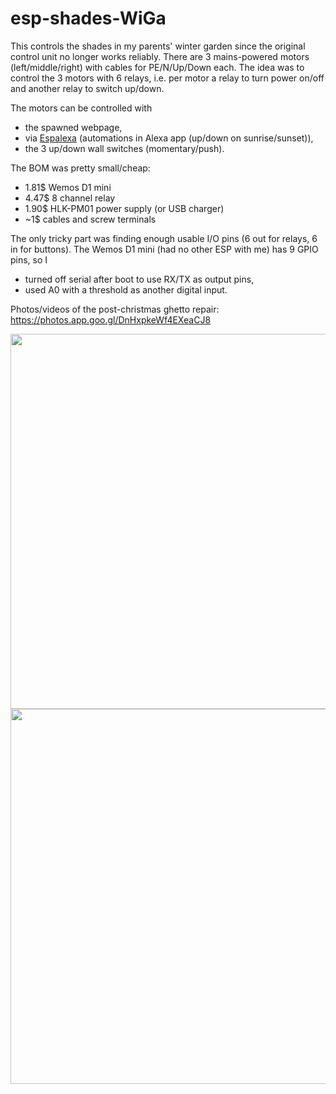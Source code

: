 # esp-shades-WiGa

This controls the shades in my parents' winter garden since the original control unit no longer works reliably.
There are 3 mains-powered motors (left/middle/right) with cables for PE/N/Up/Down each.
The idea was to control the 3 motors with 6 relays, i.e. per motor a relay to turn power on/off and another relay to switch up/down.

The motors can be controlled with
- the spawned webpage,
- via [Espalexa](https://github.com/Aircoookie/Espalexa) (automations in Alexa app (up/down on sunrise/sunset)),
- the 3 up/down wall switches (momentary/push).

The BOM was pretty small/cheap:
- 1.81$ Wemos D1 mini
- 4.47$ 8 channel relay
- 1.90$ HLK-PM01 power supply (or USB charger)
- ~1$ cables and screw terminals

The only tricky part was finding enough usable I/O pins (6 out for relays, 6 in for buttons).
The Wemos D1 mini (had no other ESP with me) has 9 GPIO pins, so I
- turned off serial after boot to use RX/TX as output pins,
- used A0 with a threshold as another digital input.

Photos/videos of the post-christmas ghetto repair: https://photos.app.goo.gl/DnHxpkeWf4EXeaCJ8

<img height=600 src="https://lh3.googleusercontent.com/pw/ACtC-3e5OgZFOk4WTNP6frYuehvYgO9rhEIAY_3M5PQixwPejI4KjUMpPIj20uapj4LYSGza5QwKKZCtb8VbGfKdS3G9VDnRp8ygaTlSu3jcIz1RA-Rr9afxIzTlp5zOdRYrmGbrtvDLRI14RaLZyVwNT41Jqg=w1013-h2192-no?authuser=0" /> <img height=600 src="https://lh3.googleusercontent.com/pw/ACtC-3etxhK9fRQzeHHaUjXg3QbBAP9p_U-_cknw7gIO0Cgf7IJVSR1RY9Tqn56-mfiLlBJpN_RCn2CtOOlhk8VVyrq-COIP-RZ5bA-tghkgTMsALhD2m-lWKGHuZs6QhWbupWBXDeIHfodbc1DkMYCowxHpNg=w1644-h2192-no?authuser=0" />
